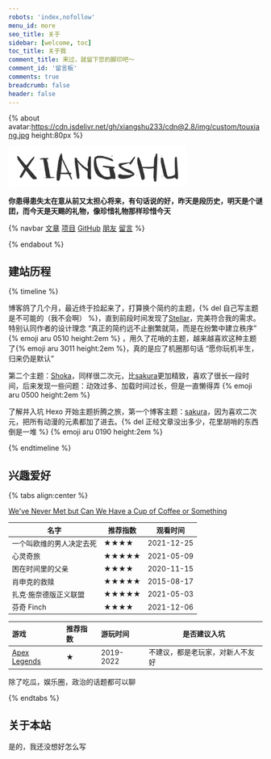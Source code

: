```yaml
---
robots: 'index,nofollow'
menu_id: more
seo_title: 关于
sidebar: [welcome, toc]
toc_title: 关于我
comment_title: 来过，就留下您的脚印吧～
comment_id: '留言板'
comments: true
breadcrumb: false
header: false
---
```


{% about avatar:https://cdn.jsdelivr.net/gh/xiangshu233/cdn@2.8/img/custom/touxiang.jpg height:80px %}

<img height="80px" alt="离鸣" src="./../logo.png">

**你患得患失太在意从前又太担心将来，有句话说的好，昨天是段历史，明天是个谜团，而今天是天赐的礼物，像珍惜礼物那样珍惜今天**



{% navbar [文章](/) [项目](/wiki/) [GitHub](https://github.com/xiangshu233) [朋友](/friends/) [留言](#comments) %}

{% endabout %}

## 建站历程


{% timeline %}

<!-- node 2022年1月  -->

博客鸽了几个月，最近终于捡起来了，打算换个简约的主题，{% del 自己写主题是不可能的（我不会啊） %}，直到前段时间发现了[Stellar](https://xaoxuu.com/wiki/stellar/)，完美符合我的需求。特别认同作者的设计理念 “真正的简约远不止删繁就简，而是在纷繁中建立秩序” {% emoji aru 0510 height:2em %} ，用久了花哨的主题，越来越喜欢这种主题了{% emoji aru 3011 height:2em %}，真的是应了机圈那句话 “愿你玩机半生，归来仍是默认”


<!-- node 2021年2月 -->

第二个主题：[Shoka](https://shoka.lostyu.me/computer-science/note/theme-shoka-doc/)，同样很二次元，比[sakura](https://github.com/honjun/hexo-theme-sakura)更加精致，喜欢了很长一段时间，后来发现一些问题：动效过多、加载时间过长，但是一直懒得弄 {% emoji aru 0500 height:2em %}


<!-- node 2019年6月 -->

了解并入坑 Hexo 开始主题折腾之旅，第一个博客主题：[sakura](https://github.com/honjun/hexo-theme-sakura)，因为喜欢二次元，把所有动漫的元素都加了进去。{% del 正经文章没出多少，花里胡哨的东西倒是一堆 %} {% emoji aru 0190 height:2em %}

{% endtimeline %}

## 兴趣爱好

{% tabs align:center %}

<!-- tab 音乐 -->

[We've Never Met but Can We Have a Cup of Coffee or Something](https://music.163.com/#/song?id=1398802958)

<!-- tab 影视 -->

| 名字                     | 推荐指数 | 观看时间   |
| ------------------------ | -------- | ---------- |
| 一个叫欧维的男人决定去死 | ★★★★     | 2021-12-25 |
| 心灵奇旅                 | ★★★★★    | 2021-05-09 |
| 困在时间里的父亲         | ★★★★     | 2020-11-15 |
| 肖申克的救赎             | ★★★★★    | 2015-08-17 |
| 扎克·施奈德版正义联盟    | ★★★★★    | 2021-05-03 |
| 芬奇 Finch               | ★★★★     | 2021-12-06 |

<!-- tab 游戏 -->

| 游戏            | 推荐指数 | 游玩时间 | 是否建议入坑 |
| :-------------- | :------- | :------- | -------- |
| [Apex Legends](https://www.ea.com/games/apex-legends?isLocalized=true)| ★        | 2019-2022     | 不建议，都是老玩家，对新人不友好 |

<!-- tab 话题 -->

除了吃瓜，娱乐圈，政治的话题都可以聊

{% endtabs %}

## 关于本站

是的，我还没想好怎么写

